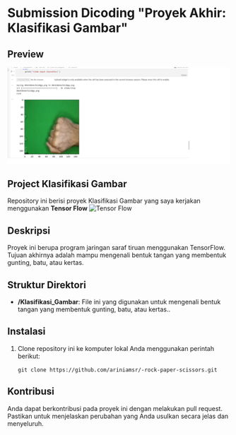 # Submission Dicoding "Proyek Akhir: Klasifikasi Gambar"

## Preview
![Klasifikasi Gambar](https://github.com/ariniamsr/-rock-paper-scissors/blob/f5fa6fa2c86f604529fcb2b711fd09ee49979e97/Untitled.png)

## Project Klasifikasi Gambar

Repository ini berisi proyek  Klasifikasi Gambar yang saya kerjakan menggunakan **Tensor Flow** <img src="https://w7.pngwing.com/pngs/171/176/png-transparent-tensorflow-artificial-intelligence-brand-logo-learning-flow-description-angle-text-orange.png" alt="Tensor Flow"></img>

## Deskripsi

Proyek ini berupa program jaringan saraf tiruan menggunakan TensorFlow. Tujuan akhirnya adalah mampu mengenali bentuk tangan yang membentuk gunting, batu, atau kertas.

## Struktur Direktori

- **/Klasifikasi_Gambar**: File ini yang digunakan untuk mengenali bentuk tangan yang membentuk gunting, batu, atau kertas..

## Instalasi

1. Clone repository ini ke komputer lokal Anda menggunakan perintah berikut:

   ```shell
   git clone https://github.com/ariniamsr/-rock-paper-scissors.git
   ```

## Kontribusi
Anda dapat berkontribusi pada proyek ini dengan melakukan pull request. Pastikan untuk menjelaskan perubahan yang Anda usulkan secara jelas dan menyeluruh.
